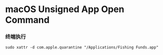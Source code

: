 # macOS Unsigned App Open Command

### 终端执行
````sudo xattr -d com.apple.quarantine "/Applications/Fishing Funds.app"````